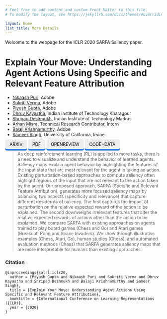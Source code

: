 ```yaml
---
# Feel free to add content and custom Front Matter to this file.
# To modify the layout, see https://jekyllrb.com/docs/themes/#overriding-theme-defaults

layout: home
list_title: More Details
---
```


<style>
.button {
  background-color: #eeeeee;
  box-shadow: 0 5px 0 #2a7ae2;
  color: black;
  padding: 0.5em 1em;
  position: relative;
  text-decoration: none;
  text-transform: uppercase;
  border-radius: 5px;
  border-color: black;
}

.button-left {
  border-radius: 5px 0px 0px 5px;
}

.button:hover {
  background-color: #cccccc;
  text-decoration: none;
}

.button:active {
  box-shadow: none;
  top: 5px;
}
</style>

Welcome to the webpage for the ICLR 2020 SARFA Saliency paper.

# Explain Your Move: Understanding Agent Actions Using Specific and Relevant Feature Attribution

* [Nikaash Puri](https://www.linkedin.com/in/nikaash-puri/), Adobe
* [Sukriti Verma](https://www.linkedin.com/in/sukritivermaa/), Adobe
* [Piyush Gupta](https://www.linkedin.com/in/piyushgupta22/), Adobe
* [Dhruv Kayastha](https://www.linkedin.com/in/dhruvkayastha/), Indian Institute of Technology Kharagpur
* [Shripad Deshmukh](https://www.linkedin.com/in/shripad-deshmukh/), Indian Institute of Technology Madras
* [Arhan Misra](https://www.linkedin.com/mwlite/in/arhan-misra-6001481b8), Technical Research Contributor, Intern
* [Balaji Krishnamurthy](https://www.linkedin.com/in/balaji-krishnamurthy-4241695/), Adobe
* [Sameer Singh](http://sameersingh.org/), University of California, Irvine

<a href="https://arxiv.org/abs/1912.12191" class="button">ArXiv</a>
<a href="https://arxiv.org/pdf/1912.12191.pdf" class="button">PDF</a>
<a href="https://openreview.net/forum?id=SJgzLkBKPB" class="button">OpenReview</a>
<a href="https://github.com/nikaashpuri/sarfa-saliency" class="button">Code+Data</a>

> As deep reinforcement learning (RL) is applied to more tasks, there is a need to visualize and understand the behavior of learned agents. Saliency maps explain agent behavior by highlighting the features of the input state that are most relevant for the agent in taking an action. Existing perturbation-based approaches to compute saliency often highlight regions of the input that are not relevant to the action taken by the agent. Our proposed approach, SARFA (Specific and Relevant Feature Attribution), generates more focused saliency maps by balancing two aspects (specificity and relevance) that capture different desiderata of saliency. The first captures the impact of perturbation on the relative expected reward of the action to be explained. The second downweighs irrelevant features that alter the relative expected rewards of actions other than the action to be explained. We compare SARFA with existing approaches on agents trained to play board games (Chess and Go) and Atari games (Breakout, Pong and Space Invaders). We show through illustrative examples (Chess, Atari, Go), human studies (Chess), and automated evaluation methods (Chess) that SARFA generates saliency maps that are more interpretable for humans than existing approaches.

### Citation

```(bibtex)
@inproceedings{salrl:iclr20,
  author = {Piyush Gupta and Nikaash Puri and Sukriti Verma and Dhruv Kayastha and Shripad Deshmukh and Balaji Krishnamurthy and Sameer Singh},
  title = {Explain Your Move: Understanding Agent Actions Using Specific and Relevant Feature Attribution},
  booktitle = {International Conference on Learning Representations (ICLR)},
  year = {2020}
}
```
